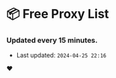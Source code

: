 # :package: Free Proxy List
### Updated every 15 minutes.

- Last updated: `2024-04-25 22:16`

:heart:
